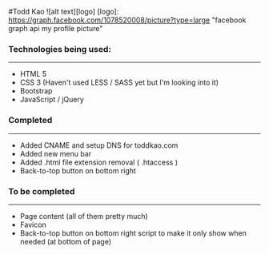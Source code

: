 #Todd Kao
![alt text][logo]
[logo]: https://graph.facebook.com/1078520008/picture?type=large "facebook graph api my profile picture"

### Technologies being used:
-------
* HTML 5
* CSS 3 (Haven't used LESS / SASS yet but I'm looking into it)
* Bootstrap
* JavaScript / jQuery

### Completed
-------
* Added CNAME and setup DNS for toddkao.com
* Added new menu bar 
* Added .html file extension removal ( .htaccess ) 
* Back-to-top button on bottom right 

### To be completed
-------
* Page content (all of them pretty much)
* Favicon
* Back-to-top button on bottom right script to make it only show when needed (at bottom of page)